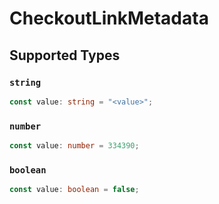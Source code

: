 # CheckoutLinkMetadata


## Supported Types

### `string`

```typescript
const value: string = "<value>";
```

### `number`

```typescript
const value: number = 334390;
```

### `boolean`

```typescript
const value: boolean = false;
```

